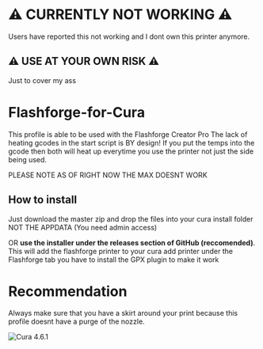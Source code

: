 # :warning: CURRENTLY NOT WORKING :warning:
Users have reported this not working and I dont own this printer anymore. 

## :warning: USE AT YOUR OWN RISK :warning:
Just to cover my ass

# Flashforge-for-Cura
This profile is able to be used with the Flashforge Creator Pro The lack of heating gcodes in the start script is BY design! If you put the temps into the gcode then both will heat up everytime you use the printer not just the side being used.

PLEASE NOTE AS OF RIGHT NOW THE MAX DOESNT WORK


## How to install
Just download the master zip and drop the files into your cura install folder NOT THE APPDATA (You need admin access) 

OR
**use the installer under the releases section of GitHub (reccomended)**.
This will add the flashforge printer to your cura add printer under the Flashforge tab you have to install the GPX plugin to make it work

# Recommendation
Always make sure that you have a skirt around your print because this profile doesnt have a purge of the nozzle. 

![Cura 4.6.1](https://i.imgur.com/vwvsd38.png)



